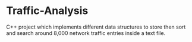 # Traffic-Analysis

C++ project which implements different data structures to store then sort and search around 8,000 network traffic entries inside a text file.
